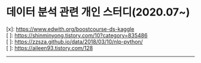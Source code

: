 # 데이터 분석 관련 개인 스터디(2020.07~)

[x]: https://www.edwith.org/boostcourse-ds-kaggle <br>
[ ]: https://shinminyong.tistory.com/10?category=835486<br>
[ ]: https://zzsza.github.io/data/2018/03/10/nlp-python/<br>
[ ]: https://aileen93.tistory.com/128

--------------------
